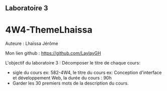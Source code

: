 ## Laboratoire 3

# 4W4-ThemeLhaissa

Auteure : Lhaïssa Jérôme

Mon lien github : https://github.com/LaylayGH

L'objectif du laboratoire 3 :
Décomposer le titre de chaque cours:

- sigle du cours ex: 582-4W4, le titre du cours ex: Conception d'interface et développement Web, la durée du cours : 90h
- Garder les 30 premiers mots de la description du cours.
